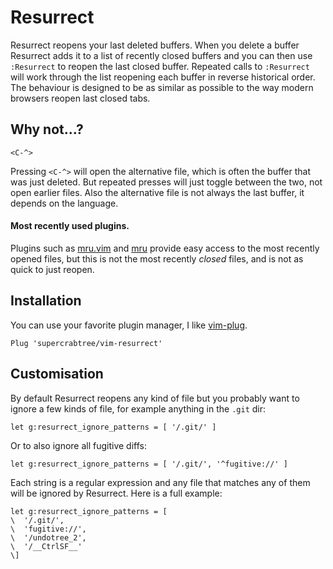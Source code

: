 
# Resurrect

Resurrect reopens your last deleted buffers. When you delete a buffer Resurrect
adds it to a list of recently closed buffers and you can then use `:Resurrect`
to reopen the last closed buffer. Repeated calls to `:Resurrect` will work
through the list reopening each buffer in reverse historical order.  The
behaviour is designed to be as similar as possible to the way modern browsers
reopen last closed tabs.


## Why not...?

```
<C-^>
```

Pressing `<C-^>` will open the alternative file, which is often the buffer that
was just deleted. But repeated presses will just toggle between the two, not
open earlier files. Also the alternative file is not always the last buffer, it
depends on the language.


#### Most recently used plugins.

Plugins such as [mru.vim](https://github.com/vim-scripts/mru.vim) and
[mru](https://github.com/yegappan/mru) provide easy access to the most recently
opened files, but this is not the most recently *closed* files, and is not as
quick to just reopen.


## Installation

You can use your favorite plugin manager, I like
[vim-plug](https://github.com/junegunn/vim-plug).

```vim
Plug 'supercrabtree/vim-resurrect'
```

## Customisation

By default Resurrect reopens any kind of file but you probably want to ignore a
few kinds of file, for example anything in the `.git` dir:

```vim
let g:resurrect_ignore_patterns = [ '/.git/' ]
```

Or to also ignore all fugitive diffs:

```vim
let g:resurrect_ignore_patterns = [ '/.git/', '^fugitive://' ]
```

Each string is a regular expression and any file that matches any of them will
be ignored by Resurrect. Here is a full example:

```vim
let g:resurrect_ignore_patterns = [
\  '/.git/',
\  'fugitive://',
\  '/undotree_2',
\  '/__CtrlSF__'
\]
```
